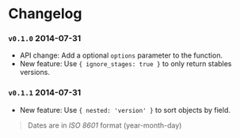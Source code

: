 Changelog
=========

### `v0.1.0` 2014-07-31

 * API change: Add a optional `options` parameter to the function.
 * New feature: Use `{ ignore_stages: true }` to only return stables versions.

### `v0.1.1` 2014-07-31

 * New feature: Use `{ nested: 'version' }` to sort objects by field.

> Dates are in *ISO 8601* format (year-month-day)
